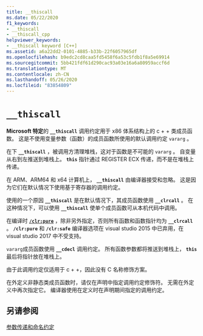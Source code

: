```yaml
---
title: __thiscall
ms.date: 05/22/2020
f1_keywords:
- __thiscall
- __thiscall_cpp
helpviewer_keywords:
- __thiscall keyword [C++]
ms.assetid: a6a22dd2-0101-4885-b33b-22f6057965df
ms.openlocfilehash: b9edc2cd8caa5fd5458f6a53c5fdb1f8a5e69914
ms.sourcegitcommit: 5bb421fdf61d290cac93a03e16a6a80959accf6d
ms.translationtype: MT
ms.contentlocale: zh-CN
ms.lasthandoff: 05/26/2020
ms.locfileid: "83854809"
---
```

# `__thiscall`

**Microsoft 特定**的 **`__thiscall`** 调用约定用于 x86 体系结构上的 c + + 类成员函数。 这是不使用变量参数（函数）的成员函数所使用的默认调用约定 `vararg` 。

在下 **`__thiscall`** ，被调用方清理堆栈，这对于函数是不可能的 `vararg` 。 自变量从右到左推送到堆栈上。 **`this`** 指针通过 REGISTER ECX 传递，而不是在堆栈上传递。

在 ARM、ARM64 和 x64 计算机上， **`__thiscall`** 由编译器接受和忽略。 这是因为它们在默认情况下使用基于寄存器的调用约定。

使用的一个原因 **`__thiscall`** 是在默认情况下，其成员函数使用 **`__clrcall`** 。 在这种情况下，可以使用 **`__thiscall`** 使单个成员函数可从本机代码中调用。

在编译时 [**`/clr:pure`**](../build/reference/clr-common-language-runtime-compilation.md) ，除非另外指定，否则所有函数和函数指针均为 **`__clrcall`** 。 **`/clr:pure`** 和 **`/clr:safe`** 编译器选项在 visual studio 2015 中已弃用，在 visual studio 2017 中不受支持。

`vararg`成员函数使用 **`__cdecl`** 调用约定。 所有函数参数都将推送到堆栈上， **`this`** 最后将指针放在堆栈上。

由于此调用约定仅适用于 c + +，因此没有 C 名称修饰方案。

在外定义非静态类成员函数时，请仅在声明中指定调用约定修饰符。 无需在外定义中再次指定它。 编译器使用在定义时在声明期间指定的调用约定。

## <a name="see-also"></a>另请参阅

[参数传递和命名约定](../cpp/argument-passing-and-naming-conventions.md)
